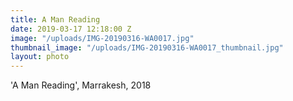 ```yaml
---
title: A Man Reading
date: 2019-03-17 12:18:00 Z
image: "/uploads/IMG-20190316-WA0017.jpg"
thumbnail_image: "/uploads/IMG-20190316-WA0017_thumbnail.jpg"
layout: photo
---
```


'A Man Reading', Marrakesh, 2018